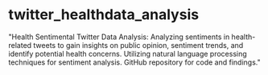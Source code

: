 # twitter_healthdata_analysis
 "Health Sentimental Twitter Data Analysis: Analyzing sentiments in health-related tweets to gain insights on public opinion, sentiment trends, and identify potential health concerns. Utilizing natural language processing techniques for sentiment analysis. GitHub repository for code and findings."
